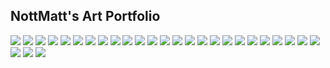 ## NottMatt's Art Portfolio

![](pieces/gfucity2bk.png)
![](pieces/gfucity3bk.png)
![](pieces/gfucity4ph.png)
![](pieces/gfulogo.png)
![](pieces/mountgfu.png)
![](pieces/mountgfu_phone2.png)
![](pieces/mountgfu_square.png)
![](pieces/charconcept.png)
![](pieces/charconcept02.png)
![](pieces/GunConcept.png)
![](pieces/gunlayout.png)
![](pieces/manifest.png)
![](pieces/ndcayf03.png)
![](pieces/coverart.png)
![](pieces/model0.png)
![](pieces/duos.png)
![](pieces/trios_hires.png)
![](pieces/trios_hires_dark.png)
![](pieces/jumppad_hires.png)
![](pieces/boared2.png)
![](pieces/boared3.png)
![](pieces/image0.png)
![](pieces/portrait_collage.png)
![](pieces/spacecat.png)
![](pieces/spacecatmoon.png)
![](pieces/spotify-cover.png)
![](pieces/untitled-3.jpg)
![](pieces/vector_portrait.jpg)
